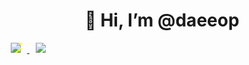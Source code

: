 <div align=center><h1>👋 Hi, I’m @daeeop </h1></div><a href="https://www.notion.so/DAEEOP-KIM-0dd9bbc4b0dc47e4b578f34eca7a922a"> <img src="http://img.shields.io/badge/-Notion-655ced?style=flat&logo=github&link=https://byul91oh.tistory.com/" style="height : auto; margin-left : 10px; margin-right : 10px; background-color : yellow; " /> </a>  <a href="mailto:rlaeodjq681@gmail.com"> <img src="https://img.shields.io/badge/Gmail-d14836?style=flat-square&logo=Gmail&logoColor=white&link=mailto:rlaeodjq681@gmail.com" style="height : auto; margin-left : 10px; margin-right : 10px;"/> </a> </div>



